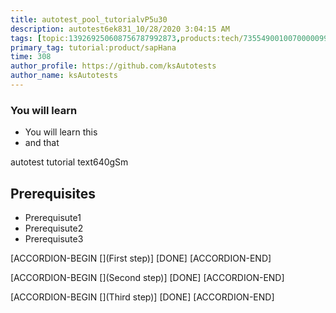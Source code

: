 ```yaml
---
title: autotest_pool_tutorialvP5u30
description: autotest6ek831_10/28/2020 3:04:15 AM
tags: [topic:139269250608756787992873,products:tech/73554900100700000996,tutorial:experience/advanced]
primary_tag: tutorial:product/sapHana
time: 308
author_profile: https://github.com/ksAutotests
author_name: ksAutotests
---
```

### You will learn
- You will learn this
- and that

autotest tutorial text640gSm

## Prerequisites
- Prerequisute1
- Prerequisute2
- Prerequisute3

[ACCORDION-BEGIN [](First step)]
[DONE]
[ACCORDION-END]

[ACCORDION-BEGIN [](Second step)]
[DONE]
[ACCORDION-END]

[ACCORDION-BEGIN [](Third step)]
[DONE]
[ACCORDION-END]

